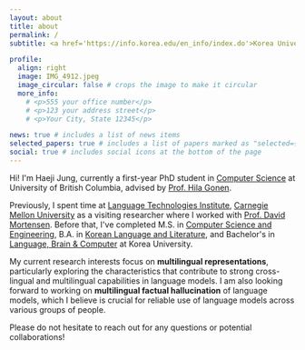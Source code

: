 ```yaml
---
layout: about
title: about
permalink: /
subtitle: <a href='https://info.korea.edu/en_info/index.do'>Korea University-Carnegie Mellon University</a>. gpwl0709@korea.ac.kr.

profile:
  align: right
  image: IMG_4912.jpeg
  image_circular: false # crops the image to make it circular
  more_info: 
    # <p>555 your office number</p>
    # <p>123 your address street</p>
    # <p>Your City, State 12345</p>

news: true # includes a list of news items
selected_papers: true # includes a list of papers marked as "selected={true}"
social: true # includes social icons at the bottom of the page
---
```

Hi! I'm Haeji Jung, currently a first-year PhD student in [Computer Science](https://www.cs.ubc.ca/) at University of British Columbia, advised by [Prof. Hila Gonen](https://gonenhila.github.io/).
<!-- Before that, I completed my bachelor's degree in [Korean Language and Literature](https://lib001.korea.edu/lib001_en/index.do), with a second major in Language, Brain, and Computer (LB&C) at the same university. I am currently a visiting researcher at the [ChangeLing Lab](https://changelinglab.github.io/) at [Language Technologies Institute](https://lti.cs.cmu.edu/), [Carnegie Mellon University](https://www.cmu.edu/), where I work with [Prof. David R. Mortensen](https://www.cs.cmu.edu/~dmortens/).  -->
Previously, I spent time at [Language Technologies Institute](https://lti.cs.cmu.edu/), [Carnegie Mellon University](https://www.cmu.edu/) as a visiting researcher where I worked with [Prof. David Mortensen](https://www.cs.cmu.edu/~dmortens/). Before that, I've completed M.S. in [Computer Science and Engineering](https://cs.korea.edu/en_cs/index.do), B.A. in [Korean Language and Literature](https://lib001.korea.edu/lib001_en/index.do), and Bachelor's in [Language, Brain & Computer](https://libart.korea.ac.kr/libart/major/units/lb_c.do) at Korea University.

My current research interests focus on **multilingual representations**, particularly exploring the characteristics that contribute to strong cross-lingual and multilingual capabilities in language models. I am also looking forward to working on **multilingual factual hallucination** of language models, which I believe is crucial for reliable use of language models across various groups of people.
<!-- I am also looking forward to working on **cultural understandings and personalization of language models**, which I believe are key to benefiting more people and connecting them through language technologies. -->

<!-- I have also spent time at [Vision & AI Lab](https://visionai.korea.ac.kr/) in Korea University and at [NAVER Cloud CLOVA](https://clova.ai/en), where I contributed to research projects exploring **multimodal (vision and language) representations** to address various practical tasks including few-shot class-incremental learning, trajectory prediction, and remote sensing. Earlier on, I interned at [Kakao Enterprise](https://kakaoenterprise.com/) where I worked on generating Korean corpora to train an AI voice assistant as well as analyzing its errors, sparking my initial motivation to study machine learning and AI. -->
<!-- I took part in generating Korean corpora to train an AI voice assistant and analyzing failure cases from incoming user data, was initially motivated to study machine learning and AI during my first internship at [Kakao Enterprise](https://kakaoenterprise.com/), where I took part in generating Korean corpora to train an AI voice assistant and analyzing failure cases from incoming user data. -->

Please do not hesitate to reach out for any questions or potential collaborations!

<!-- Previously, I was part of the [Vision&AI Lab](https://visionai.korea.ac.kr/) in Korea University, where I worked on practical applications/scenarios such as Few-Shot Class-Incremental Learning, Trajectory Prediction, and Remote Sensing, utilizing pre-trained representations---usually from another modality: text---to guide the learning of representations for target tasks. I also interned at [NAVER Cloud CLOVA](https://clova.ai/en), where I contributed to a research project on Visual Document Understanding, and could further explore multimodal approaches with a task that requires both vision and language understanding. I enjoyed investigating how different modalities align in latent space, how they can leverage each other in specific tasks, and eventually how such mechanism aligns with human congnition/intelligence.  -->



